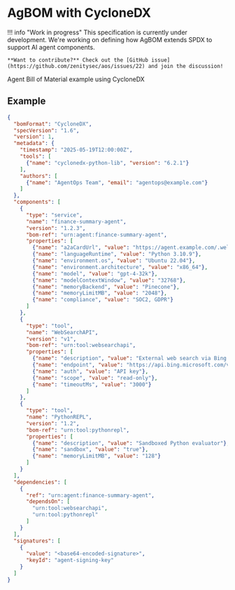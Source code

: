 # AgBOM with CycloneDX

!!! info "Work in progress"
    This specification is currently under development. We're working on defining how AgBOM extends SPDX to support AI agent components.
    
    **Want to contribute?** Check out the [GitHub issue](https://github.com/zenitysec/aos/issues/22) and join the discussion!

Agent Bill of Material example using CycloneDX

## Example

```json
{
  "bomFormat": "CycloneDX",
  "specVersion": "1.6",
  "version": 1,
  "metadata": {
    "timestamp": "2025-05-19T12:00:00Z",
    "tools": [
      {"name": "cyclonedx-python-lib", "version": "6.2.1"}
    ],
    "authors": [
      {"name": "AgentOps Team", "email": "agentops@example.com"}
    ]
  },
  "components": [
    {
      "type": "service",
      "name": "finance-summary-agent",
      "version": "1.2.3", 
      "bom-ref": "urn:agent:finance-summary-agent",
      "properties": [
        {"name": "a2aCardUrl", "value": "https://agent.example.com/.well-known/agent.json"},
        {"name": "languageRuntime", "value": "Python 3.10.9"},
        {"name": "environment.os", "value": "Ubuntu 22.04"},
        {"name": "environment.architecture", "value": "x86_64"},
        {"name": "model", "value": "gpt-4-32k"},
        {"name": "modelContextWindow", "value": "32768"},
        {"name": "memoryBackend", "value": "Pinecone"},
        {"name": "memoryLimitMB", "value": "2048"},
        {"name": "compliance", "value": "SOC2, GDPR"}
      ]
    },
    {
      "type": "tool",
      "name": "WebSearchAPI",
      "version": "v1",
      "bom-ref": "urn:tool:websearchapi", 
      "properties": [
        {"name": "description", "value": "External web search via Bing API"},
        {"name": "endpoint", "value": "https://api.bing.microsoft.com/v7.0/search"},
        {"name": "auth", "value": "API key"},
        {"name": "scope", "value": "read-only"},
        {"name": "timeoutMs", "value": "3000"}
      ]
    },
    {
      "type": "tool",
      "name": "PythonREPL",
      "version": "1.2",
      "bom-ref": "urn:tool:pythonrepl",
      "properties": [
        {"name": "description", "value": "Sandboxed Python evaluator"},
        {"name": "sandbox", "value": "true"}, 
        {"name": "memoryLimitMB", "value": "128"}
      ]
    }
  ],
  "dependencies": [
    {
      "ref": "urn:agent:finance-summary-agent",
      "dependsOn": [
        "urn:tool:websearchapi",
        "urn:tool:pythonrepl"
      ]
    }
  ],
  "signatures": [
    {
      "value": "<base64-encoded-signature>",
      "keyId": "agent-signing-key"
    }
  ]
}
```
